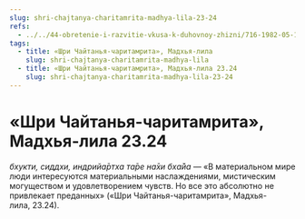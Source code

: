```yaml
---
slug: shri-chajtanya-charitamrita-madhya-lila-23-24
refs:
  - ../../44-obretenie-i-razvitie-vkusa-k-duhovnoy-zhizni/716-1982-05-10-b5-c1-etapy-razvitiya-predannosti-kachestva-vajshnava-dostigshego-urovnya-bhava-bhakti.md
tags:
  - title: «Шри Чайтанья-чаритамрита», Мадхья-лила
    slug: shri-chajtanya-charitamrita-madhya-lila
  - title: «Шри Чайтанья-чаритамрита», Мадхья-лила 23.24
    slug: shri-chajtanya-charitamrita-madhya-lila-23-24
---
```


# «Шри Чайтанья-чаритамрита», Мадхья-лила 23.24

*бхукти, сиддхи, индрийа̄ртха та̄ре на̄хи бха̄йа* — «В материальном мире люди интересуются материальными наслаждениями, мистическим могуществом и удовлетворением чувств. Но все это абсолютно не привлекает преданных» («Шри Чайтанья-чаритамрита», Мадхья-лила, 23.24).

